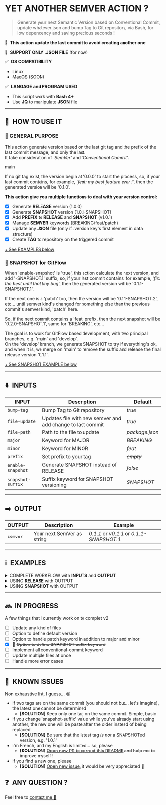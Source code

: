 # YET ANOTHER SEMVER ACTION ?

> Generate your next Semantic Version based on Conventional Commit, update whatever.json and bump Tag to Git repository, via Bash, for low dependency and saving precious seconds !

🚸&ensp;**This action update the last commit to avoid creating another one**

🔰&ensp;**SUPPORT ONLY .JSON FILE** (for now)

✅&ensp;**OS COMPATIBILITY**
  - Linux
  - ~~MacOS~~ (SOON)

✅&ensp;**LANGAGE and PROGRAM USED**
  - This script work with **Bash 4+**
  - Use **JQ** to manipulate **JSON** file

---

## 📓&ensp;HOW TO USE IT
### 🔸 GENERAL PURPOSE
This action generate version based on the last git tag and the prefix of the last commit message, and only the last.  
It take consideration of *'SemVer'* and *'Conventional Commit'*.

main 

If no git tag exist, the version begin at '0.0.0' to start the process, so, if your last commit contains, for example, '*feat: my best feature ever !*', then the generated version will be '0.1.0'.

**This action give you multiple functions to deal with your version control:**
- [x] Generate **RELEASE** version (1.0.0)
- [x] Generate **SNAPSHOT** version (1.0.1-SNAPSHOT)
- [x] Add **PREFIX** to **RELEASE** and **SNAPSHOT** (v1.0.1)
- [x] Manage **SEMVER** keywords (BREAKING/feat/patch)
- [x] Update any **JSON** file (only if .version key's first element in data structure)
- [x] Create **TAG** to repository on the triggered commit

[⤵️ See EXAMPLES below](#%E2%84%B9%EF%B8%8F-examples)

### 🔸 SNAPSHOT for GitFlow
When 'enable-snapshot' is 'true', this action calculate the next version, and add '-SNAPSHOT.1' suffix, so, if your last commit contains, for example, '*fix: the best until that tiny bug*', then the generated version will be '0.1.1-SNAPSHOT.1'.  

If the next one is a 'patch' too, then the version will be '0.1.1-SNAPSHOT.2', etc... until semver kind's changed for something else than the previous commit's semver kind, 'patch' here.

So, if the next commit contains a 'feat' prefix, then the next snapshot will be '0.2.0-SNAPSHOT.1', same for 'BREAKING', etc...

The goal is to work for GitFlow based development, with two principal branches, e.g. 'main' and 'develop'.  
On the 'develop' branch, we generate SNAPSHOT to try if everything's ok, and when it is, we merge on 'main' to remove the suffix and release the final release version '0.1.1'.

[⤵️ See SNAPSHOT EXAMPLE below](#%E2%84%B9%EF%B8%8F-examples)

---

## ⬇️&ensp;INPUTS

| INPUT             | Description                                                | Default        |
| ---               | ---                                                        | ---            |
| `bump-tag`        | Bump Tag to Git repository                                 | *true*         |
| `file-update`     | Updates file with new semver and add change to last commit | *true*         |
| `file-path`       | Path to the file to update                                 | *package.json* |
| `major`           | Keyword for MAJOR                                          | *BREAKING*     |
| `minor`           | Keyword for MINOR                                          | *feat*         |
| `prefix`          | Set prefix to your tag                                     | *~~empty~~*    |
| `enable-snapshot` | Generate SNAPSHOT instead of RELEASE                       | *false*        |
| `snapshot-suffix` | Suffix keyword for SNAPSHOT versioning                     | *SNAPSHOT*     |

---

## ➡️&ensp;OUTPUT

| OUTPUT            | Description                     | Example                                   |
| ---               | ---                             | ---                                       |
| `semver`          | Your next SemVer as string      | *0.1.1* or *v0.1.1* or *0.1.1-SNAPSHOT.1* |

---

## ℹ️&ensp;EXAMPLES

<details>
  <summary>COMPLETE WORKFLOW with <b>INPUTS</b> and <b>OUTPUT</b></summary>

```yaml
name: AutoBashed SemVer
on: push

jobs:
  generate:
    runs-on: ubuntu-latest
    steps:
      - uses: actions/checkout@v3
        with:
          fetch-depth: 0

      - name: "Generate Next SemVer"
        id: version
        uses: bencatlab/autobashed-semver@v2
        env:
          GITHUB_TOKEN: ${{ secrets.GITHUB_TOKEN }}
        with:
          bump-tag: 'true'          # Bump tag to Git repository
          file-update: 'true'       # Updates file with new semver and add change to last commit
          file-path: 'package.json' # Path to the file to update
          major: 'BREAKING CHANGE'  # Keyword for MAJOR
          minor: 'feature'          # Keyword for MINOR
          prefix: 'v'               # Set a prefix to your tag
          enable-snapshot: 'true'   # Generate as SNAPSHOT instead of RELEASE
          snapshot-suffix: 'beta'   # Suffix for SNAPSHOT versioning (e.g. 1.0.1-beta.1)

      - name: "Output SemVer from previous Step"
        run: echo "${{ steps.version.outputs.semver }}"
```
</details>

<details>
  <summary>USING <b>RELEASE</b> with OUTPUT</summary>

```yaml
- name: "Generate Next SemVer"
  id: version
  uses: bencatlab/autobashed-semver@v2
  env:
    GITHUB_TOKEN: ${{ secrets.GITHUB_TOKEN }}
  with:
    bump-tag: 'false'
    file-path: 'version.json'
    prefix: ''

- name: "Output SemVer from previous Step"
  run: echo "${{ steps.version.outputs.semver }}"
```
</details>


<details>
  <summary>USING <b>SNAPSHOT</b> with OUTPUT</summary>

```yaml
- name: "Generate Next SemVer"
  id: version
  uses: bencatlab/autobashed-semver@v2
  env:
    GITHUB_TOKEN: ${{ secrets.GITHUB_TOKEN }}
  with:
    file-update: 'false'
    prefix: 'v'
    enable-snapshot: 'true'
    snapshot-suffix: 'beta'

- name: "Output SemVer from previous Step"
  run: echo "${{ steps.version.outputs.semver }}"
```
</details>

--- 

## 🔜&ensp;IN PROGRESS

A few things that I currently work on to complet v2
  - [ ] Update any kind of files
  - [ ] Option to define default version
  - [ ] Option to handle patch keyword in addition to major and minor
  - [x] :tada: ~~Option to define SNAPSHOT suffix keyword~~
  - [ ] Implement all conventional-commit keyword
  - [ ] Update multiple files at once
  - [ ] Handle more error cases

---

## 🚧&ensp;KNOWN ISSUES

Non exhaustive list, I guess... 😣
  - If two tags are on the same commit (you should not but... let's imagine), the latest one cannot be determined
    - **[SOLUTION]** Keep only one tag on the same commit. Simple, basic
  - If you change 'snapshot-suffix' value while you've already start using another, the new one will be paste after the older instead of being replaced
    - **[SOLUTION]** Be sure that the latest tag *is not* a SNAPSHOTed version, e.g. '1.0.1'
  - I'm French, and my English is limited... so, please
    - **[SOLUTION]** [Open new PR to correct this README](https://github.com/bencatlab/autobashed-semver/edit/main/README.md) and help me to improve myself !
  - If you find a new one, please
    - **[SOLUTION]** [Open new issue](https://github.com/bencatlab/autobashed-semver/issues/new), it would be very appreciated 💌
  
## :question:&ensp;ANY QUESTION ?

Feel free to [contact me :email:](https://github.com/bendevcat)
